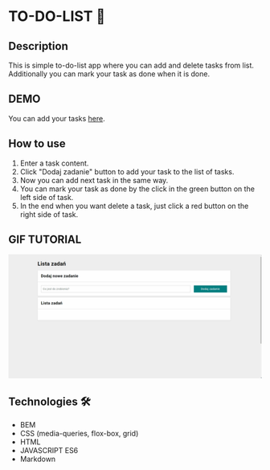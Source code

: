 # TO-DO-LIST 📝

## Description

This is simple to-do-list app where you can add and delete tasks from list. Additionally you can mark your task as done when it is done.

## DEMO

You can add your tasks [here](https://hitymek.github.io/todo-list-js/).

## How to use 

1. Enter a task content.
2. Click "Dodaj zadanie" button to add your task to the list of tasks.
3. Now you can add next task in the same way.
4. You can mark your task as done by the click in the green button on the left side of task.
5. In the end when you want delete a task, just click a red button on the right side of task.

## GIF TUTORIAL

![gif how to use the app](images/howtouse.gif)

## Technologies 🛠

- BEM
- CSS (media-queries, flox-box, grid)
- HTML
- JAVASCRIPT ES6
- Markdown